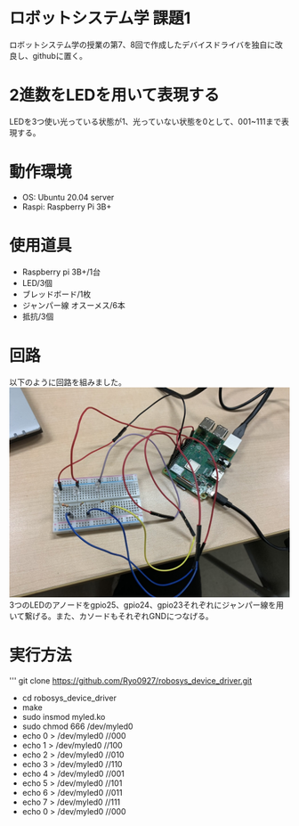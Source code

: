 # ロボットシステム学 課題1

ロボットシステム学の授業の第7、8回で作成したデバイスドライバを独自に改良し、githubに置く。

# 2進数をLEDを用いて表現する

LEDを3つ使い光っている状態が1、光っていない状態を0として、001~111まで表現する。

# 動作環境

- OS: Ubuntu 20.04 server
- Raspi: Raspberry Pi 3B+

# 使用道具

- Raspberry pi 3B+/1台
- LED/3個
- ブレッドボード/1枚
- ジャンパー線 オスーメス/6本
- 抵抗/3個

# 回路

以下のように回路を組みました。
![IMAGE OF ROBOT](./ロボシス.jpg)
3つのLEDのアノードをgpio25、gpio24、gpio23それぞれにジャンパー線を用いて繋げる。また、カソードもそれぞれGNDにつなげる。

# 実行方法

''' git clone https://github.com/Ryo0927/robosys_device_driver.git
- cd robosys_device_driver
- make
- sudo insmod myled.ko
- sudo chmod 666 /dev/myled0
- echo 0 > /dev/myled0  //000
- echo 1 > /dev/myled0  //100
- echo 2 > /dev/myled0  //010
- echo 3 > /dev/myled0  //110
- echo 4 > /dev/myled0  //001
- echo 5 > /dev/myled0  //101
- echo 6 > /dev/myled0  //011
- echo 7 > /dev/myled0  //111
- echo 0 > /dev/myled0  //000
